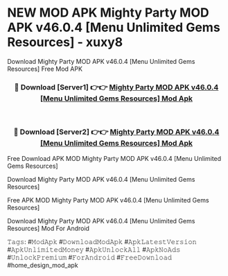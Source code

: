 # NEW MOD APK Mighty Party MOD APK v46.0.4 [Menu Unlimited Gems Resources] - xuxy8
Download Mighty Party MOD APK v46.0.4 [Menu Unlimited Gems Resources] Free Mod APK

<div align="center">
<h3>🔴 Download [Server1] 👉👉 <a href="https://apk-comot.site?title=Mighty_Party_MOD_APK_v46.0.4_[Menu_Unlimited_Gems_Resources]">Mighty Party MOD APK v46.0.4 [Menu Unlimited Gems Resources] Mod Apk</a></h3><br>

<h3>🔴 Download [Server2] 👉👉 <a href="https://apk-comot.site?title=Mighty_Party_MOD_APK_v46.0.4_[Menu_Unlimited_Gems_Resources]">Mighty Party MOD APK v46.0.4 [Menu Unlimited Gems Resources] Mod Apk</a></h3>
</div>


Free Download APK MOD Mighty Party MOD APK v46.0.4 [Menu Unlimited Gems Resources]

Download Mighty Party MOD APK v46.0.4 [Menu Unlimited Gems Resources] 

Free APK MOD Mighty Party MOD APK v46.0.4 [Menu Unlimited Gems Resources] 

Download Mighty Party MOD APK v46.0.4 [Menu Unlimited Gems Resources] Mod For Android

𝚃𝚊𝚐𝚜: #𝙼𝚘𝚍𝙰𝚙𝚔 #𝙳𝚘𝚠𝚗𝚕𝚘𝚊𝚍𝙼𝚘𝚍𝙰𝚙𝚔 #𝙰𝚙𝚔𝙻𝚊𝚝𝚎𝚜𝚝𝚅𝚎𝚛𝚜𝚒𝚘𝚗 #𝙰𝚙𝚔𝚄𝚗𝚕𝚒𝚖𝚒𝚝𝚎𝚍𝙼𝚘𝚗𝚎𝚢 #𝙰𝚙𝚔𝚄𝚗𝚕𝚘𝚌𝚔𝙰𝚕𝚕 #𝙰𝚙𝚔𝙽𝚘𝙰𝚍𝚜 #𝚄𝚗𝚕𝚘𝚌𝚔𝙿𝚛𝚎𝚖𝚒𝚞𝚖 #𝙵𝚘𝚛𝙰𝚗𝚍𝚛𝚘𝚒𝚍 #𝙵𝚛𝚎𝚎𝙳𝚘𝚠𝚗𝚕𝚘𝚊𝚍 #home_design_mod_apk